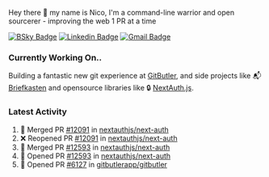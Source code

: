 
Hey there 👋 my name is Nico, I'm a command-line warrior and open sourcerer - improving the web 1 PR at a time

[![BSky Badge](https://img.shields.io/badge/-%20%40ndo.dev%20-%200285FF?style=flat-square&logo=bluesky&color=%23161e27)](https://bsky.app/profile/ndo.dev) [![Linkedin Badge](https://img.shields.io/badge/-ndom91-blue?style=flat-square&logo=Linkedin&logoColor=white&link=https://www.linkedin.com/in/ndom91/)](https://www.linkedin.com/in/ndom91/) [![Gmail Badge](https://img.shields.io/badge/-yo@ndo.dev-c14438?style=flat-square&logo=mail.ru&logoColor=white&link=mailto:yo@ndo.dev)](mailto:yo@ndo.dev)

### Currently Working On..

Building a fantastic new git experience at [GitButler](https://github.com/gitbutlerapp), and side projects like 📬 [Briefkasten](https://briefkastenhq.com) and opensource libraries like 🔒 [NextAuth.js](https://github.com/nextauthjs/next-auth).

<!--START_SECTION_PROFILE_VIEWS:readme-info-->
<!--END_SECTION_PROFILE_VIEWS:readme-info-->

<!--START_SECTION_DAILY_COMMIT:readme-info-->
<!--END_SECTION_DAILY_COMMIT:readme-info-->

<!--START_SECTION_WEEKLY_COMMIT:readme-info-->
<!--END_SECTION_WEEKLY_COMMIT:readme-info-->

### Latest Activity

<!--START_SECTION:activity-->
1. 🎉 Merged PR [#12091](https://github.com/nextauthjs/next-auth/pull/12091) in [nextauthjs/next-auth](https://github.com/nextauthjs/next-auth)
2. ❌ Reopened PR [#12091](https://github.com/nextauthjs/next-auth/pull/12091) in [nextauthjs/next-auth](https://github.com/nextauthjs/next-auth)
3. 🎉 Merged PR [#12593](https://github.com/nextauthjs/next-auth/pull/12593) in [nextauthjs/next-auth](https://github.com/nextauthjs/next-auth)
4. 💪 Opened PR [#12593](https://github.com/nextauthjs/next-auth/pull/12593) in [nextauthjs/next-auth](https://github.com/nextauthjs/next-auth)
5. 💪 Opened PR [#6127](https://github.com/gitbutlerapp/gitbutler/pull/6127) in [gitbutlerapp/gitbutler](https://github.com/gitbutlerapp/gitbutler)
<!--END_SECTION:activity-->
